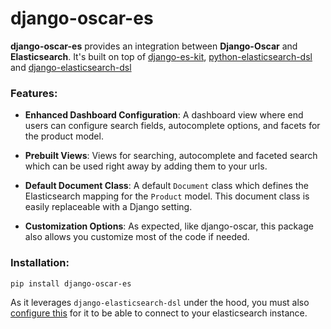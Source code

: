 # django-oscar-es

**django-oscar-es** provides an integration between **Django-Oscar** and **Elasticsearch**. It's built on top of [django-es-kit](https://github.com/joeyjurjens/django-es-kit), [python-elasticsearch-dsl](https://github.com/elastic/elasticsearch-dsl-py) and [django-elasticsearch-dsl](https://github.com/django-es/django-elasticsearch-dsl)

### Features:

- **Enhanced Dashboard Configuration**: A dashboard view where end users can configure search fields, autocomplete options, and facets for the product model.

- **Prebuilt Views**: Views for searching, autocomplete and faceted search which can be used right away by adding them to your urls.

- **Default Document Class**: A default `Document` class which defines the Elasticsearch mapping for the `Product` model. This document class is easily replaceable with a Django setting.

- **Customization Options**: As expected, like django-oscar, this package also allows you customize most of the code if needed.

### Installation:

```bash
pip install django-oscar-es
```

As it leverages `django-elasticsearch-dsl` under the hood, you must also [configure this](https://django-elasticsearch-dsl.readthedocs.io/en/latest/quickstart.html#install-and-configure) for it to be able to connect to your elasticsearch instance.
